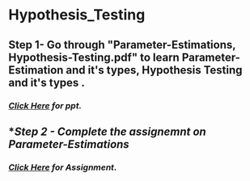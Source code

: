# **Hypothesis_Testing**
## **Step 1- Go through "Parameter-Estimations, Hypothesis-Testing.pdf" to learn Parameter-Estimation and it's types, Hypothesis Testing and it's types .**
### *<a href= "https://docs.google.com/presentation/d/e/2PACX-1vRbUCMW1KFji1q7x-zjtfsm0Zmk_pJRVMP5fuEOmbfPAOFK73XJZjVrTUdUhpLFfA/pub?start=false&loop=false&delayms=60000"> Click Here</a> for ppt.*
## **Step 2 - Complete the assignemnt on Parameter-Estimations*
### *<a href= "https://github.com/AnjulaMehto/Hypothesis_Testing/blob/main/Assignment_Parameter%20Estimations.pdf"> Click Here</a> for Assignment.*
